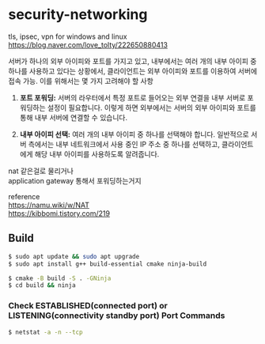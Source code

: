 # security-networking
tls, ipsec, vpn for windows and linux  
https://blog.naver.com/love_tolty/222650880413


서버가 하나의 외부 아이피와 포트를 가지고 있고, 내부에서는 여러 개의 내부 아이피 중 하나를 사용하고 있다는 상황에서, 클라이언트는 외부 아이피와 포트를 이용하여 서버에 접속 가능. 이를 위해서는 몇 가지 고려해야 할 사항

1. **포트 포워딩:** 서버의 라우터에서 특정 포트로 들어오는 외부 연결을 내부 서버로 포워딩하는 설정이 필요합니다. 이렇게 하면 외부에서는 서버의 외부 아이피와 포트를 통해 내부 서버에 연결할 수 있습니다.

2. **내부 아이피 선택:** 여러 개의 내부 아이피 중 하나를 선택해야 합니다. 일반적으로 서버 측에서는 내부 네트워크에서 사용 중인 IP 주소 중 하나를 선택하고, 클라이언트에게 해당 내부 아이피를 사용하도록 알려줍니다.

nat 같은걸로 물리거나  
application gateway 통해서 포워딩하는거지  

reference  
https://namu.wiki/w/NAT  
https://kibbomi.tistory.com/219  

## Build
``` bash
$ sudo apt update && sudo apt upgrade
$ sudo apt install g++ build-essential cmake ninja-build
```
```bash
$ cmake -B build -S . -GNinja
$ cd build && ninja
```
### Check ESTABLISHED(connected port) or LISTENING(connectivity standby port) Port Commands
```bash
$ netstat -a -n --tcp
```
